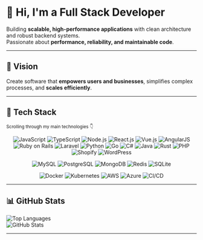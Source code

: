 # 👋 Hi, I'm a Full Stack Developer

Building **scalable, high-performance applications** with clean architecture and robust backend systems.  
Passionate about **performance, reliability, and maintainable code**.  

---

## 🌟 Vision
Create software that **empowers users and businesses**, simplifies complex processes, and **scales efficiently**.

---

## 🚀 Tech Stack

<sub>Scrolling through my main technologies 👇</sub>

<div align="center">

![JavaScript](https://img.shields.io/badge/-JavaScript-F7DF1E?style=for-the-badge&logo=javascript&logoColor=black)
![TypeScript](https://img.shields.io/badge/-TypeScript-3178C6?style=for-the-badge&logo=typescript&logoColor=white)
![Node.js](https://img.shields.io/badge/-Node.js-339933?style=for-the-badge&logo=node.js&logoColor=white)
![React.js](https://img.shields.io/badge/-React-61DAFB?style=for-the-badge&logo=react&logoColor=black)
![Vue.js](https://img.shields.io/badge/-Vue.js-4FC08D?style=for-the-badge&logo=vue.js&logoColor=white)
![AngularJS](https://img.shields.io/badge/-AngularJS-DD0031?style=for-the-badge&logo=angular&logoColor=white)
![Ruby on Rails](https://img.shields.io/badge/-Ruby_on_Rails-CC0000?style=for-the-badge&logo=ruby-on-rails&logoColor=white)
![Laravel](https://img.shields.io/badge/-Laravel-FF2D20?style=for-the-badge&logo=laravel&logoColor=white)
![Python](https://img.shields.io/badge/-Python-3776AB?style=for-the-badge&logo=python&logoColor=white)
![Go](https://img.shields.io/badge/-Go-00ADD8?style=for-the-badge&logo=go&logoColor=white)
![C#](https://img.shields.io/badge/-C%23-239120?style=for-the-badge&logo=c-sharp&logoColor=white)
![Java](https://img.shields.io/badge/-Java-007396?style=for-the-badge&logo=java&logoColor=white)
![Rust](https://img.shields.io/badge/-Rust-000000?style=for-the-badge&logo=rust&logoColor=white)
![PHP](https://img.shields.io/badge/-PHP-777BB4?style=for-the-badge&logo=php&logoColor=white)
![Shopify](https://img.shields.io/badge/-Shopify-96BF48?style=for-the-badge&logo=shopify&logoColor=white)
![WordPress](https://img.shields.io/badge/-WordPress-21759B?style=for-the-badge&logo=wordpress&logoColor=white)

![MySQL](https://img.shields.io/badge/-MySQL-4479A1?style=for-the-badge&logo=mysql&logoColor=white)
![PostgreSQL](https://img.shields.io/badge/-PostgreSQL-316192?style=for-the-badge&logo=postgresql&logoColor=white)
![MongoDB](https://img.shields.io/badge/-MongoDB-47A248?style=for-the-badge&logo=mongodb&logoColor=white)
![Redis](https://img.shields.io/badge/-Redis-DC382D?style=for-the-badge&logo=redis&logoColor=white)
![SQLite](https://img.shields.io/badge/-SQLite-003B57?style=for-the-badge&logo=sqlite&logoColor=white)

![Docker](https://img.shields.io/badge/-Docker-2496ED?style=for-the-badge&logo=docker&logoColor=white)
![Kubernetes](https://img.shields.io/badge/-Kubernetes-326CE5?style=for-the-badge&logo=kubernetes&logoColor=white)
![AWS](https://img.shields.io/badge/-AWS-232F3E?style=for-the-badge&logo=amazon-aws&logoColor=white)
![Azure](https://img.shields.io/badge/-Azure-0089D6?style=for-the-badge&logo=microsoft-azure&logoColor=white)
![CI/CD](https://img.shields.io/badge/-CI%2FCD-6E34B8?style=for-the-badge)

</div>

---

## 📊 GitHub Stats

![Top Languages](https://github-readme-stats.vercel.app/api/top-langs/?username=touridev&layout=compact&theme=radical)  
![GitHub Stats](https://github-readme-stats.vercel.app/api?username=touridev&show_icons=true&theme=radical)  

---
